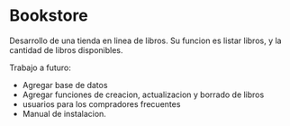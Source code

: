 # Bookstore

Desarrollo de una tienda en linea de libros.
Su funcion es listar libros, y la cantidad de libros disponibles.

Trabajo a futuro: 

- Agregar base de datos
- Agregar funciones de creacion, actualizacion y borrado de libros
- usuarios para los compradores frecuentes
- Manual de instalacion.

